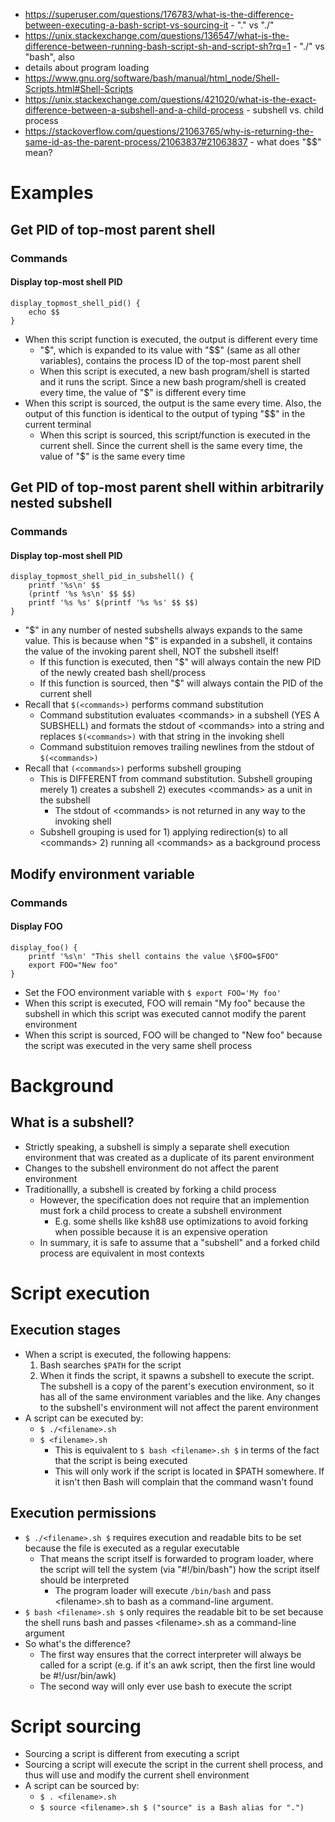 - https://superuser.com/questions/176783/what-is-the-difference-between-executing-a-bash-script-vs-sourcing-it - "." vs "./"
- https://unix.stackexchange.com/questions/136547/what-is-the-difference-between-running-bash-script-sh-and-script-sh?rq=1 - "./" vs "bash", also
- details about program loading
- https://www.gnu.org/software/bash/manual/html_node/Shell-Scripts.html#Shell-Scripts
- https://unix.stackexchange.com/questions/421020/what-is-the-exact-difference-between-a-subshell-and-a-child-process - subshell vs. child process
- https://stackoverflow.com/questions/21063765/why-is-returning-the-same-id-as-the-parent-process/21063837#21063837 - what does "$$" mean?
# Examples
## Get PID of top-most parent shell
### Commands
#### Display top-most shell PID
```
display_topmost_shell_pid() {
    echo $$
}
```
- When this script function is executed, the output is different every time
  - "$", which is expanded to its value with "$$" (same as all other variables), contains the process ID of the top-most parent shell
  - When this script is executed, a new bash program/shell is started and it runs the script. Since a new bash program/shell is created every time,
    the value of "$" is different every time
- When this script is sourced, the output is the same every time. Also, the output of this function is identical to the output of typing "$$" in the
  current terminal
  - When this script is sourced, this script/function is executed in the current shell. Since the current shell is the same every time, the value
    of "$" is the same every time
## Get PID of top-most parent shell within arbitrarily nested subshell
### Commands
#### Display top-most shell PID
```
display_topmost_shell_pid_in_subshell() {
    printf '%s\n' $$
    (printf '%s %s\n' $$ $$)
    printf '%s %s' $(printf '%s %s' $$ $$)
}
```
- "$" in any number of nested subshells always expands to the same value. This is because when "$" is expanded in a subshell, it contains the value
  of the invoking parent shell, NOT the subshell itself!
  - If this function is executed, then "$" will always contain the new PID of the newly created bash shell/process
  - If this function is sourced, then "$" will always contain the PID of the current shell
- Recall that `$(<commands>)` performs command substitution
  - Command substitution evaluates \<commands> in a subshell (YES A SUBSHELL) and formats the stdout of \<commands> into a string and replaces
    `$(<commands>)` with that string in the invoking shell
  - Command substituion removes trailing newlines from the stdout of `$(<commands>)`
- Recall that `(<commands>)` performs subshell grouping
  - This is DIFFERENT from command substitution. Subshell grouping merely 1) creates a subshell 2) executes \<commands> as a unit in the subshell
    - The stdout of \<commands> is not returned in any way to the invoking shell
  - Subshell grouping is used for 1) applying redirection(s) to all \<commands> 2) running all \<commands> as a background process
## Modify environment variable
### Commands
#### Display FOO
```
display_foo() {
    printf '%s\n' "This shell contains the value \$FOO=$FOO"
    export FOO="New foo"
}
```
- Set the FOO environment variable with `$ export FOO='My foo'`
- When this script is executed, FOO will remain "My foo" because the subshell in which this script was executed cannot modify the parent environment
- When this script is sourced, FOO will be changed to "New foo" because the script was executed in the very same shell process
# Background
## What is a subshell?
- Strictly speaking, a subshell is simply a separate shell execution environment that was created as a duplicate of its parent environment
- Changes to the subshell environment do not affect the parent environment
- Traditionallly, a subshell is created by forking a child process
  - However, the specification does not require that an implemention must fork a child process to create a subshell environment
    - E.g. some shells like ksh88 use optimizations to avoid forking when possible because it is an expensive operation
  - In summary, it is safe to assume that a "subshell" and a forked child process are equivalent in most contexts
# Script execution
## Execution stages
- When a script is executed, the following happens:
  1) Bash searches `$PATH` for the script
  2) When it finds the script, it spawns a subshell to execute the script. The subshell is a copy of the parent's execution environment, so it has all
     of the same environment variables and the like. Any changes to the subshell's environment will not affect the parent environment
- A script can be executed by:
  - `$ ./<filename>.sh`
  - `$ <filename>.sh`
    - This is equivalent to `$ bash <filename>.sh $` in terms of the fact that the script is being executed
    - This will only work if the script is located in $PATH somewhere. If it isn't then Bash will complain that the command wasn't found
## Execution permissions
- `$ ./<filename>.sh $` requires execution and readable bits to be set because the file is executed as a regular executable
  - That means the script itself is forwarded to program loader, where the script will tell the system (via "#!/bin/bash") how the script itself
    should be interpreted
    - The program loader will execute `/bin/bash` and pass \<filename>.sh to bash as a command-line argument. 
- `$ bash <filename>.sh $` only requires the readable bit to be set because the shell runs bash and passes \<filename>.sh as a command-line argument
- So what's the difference?
  - The first way ensures that the correct interpreter will always be called for a script (e.g. if it's an awk script, then the first line would be
    #!/usr/bin/awk)
  - The second way will only ever use bash to execute the script
# Script sourcing
- Sourcing a script is different from executing a script
- Sourcing a script will execute the script in the current shell process, and thus will use and modify the current shell environment
- A script can be sourced by:
  - `$ . <filename>.sh`
  - `$ source <filename>.sh $ ("source" is a Bash alias for ".")`
